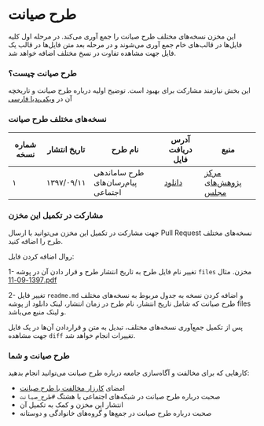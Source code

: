 # طرح صیانت

این مخزن نسخه‌های مختلف طرح صیانت را جمع آوری می‌کند. در مرحله اول کلیه فایل‌ها در قالب‌های خام جمع آوری می‌شوند و در مرحله بعد متن فایل‌ها در قالب یک فایل جهت مشاهده تفاوت در نسخ مختلف اضافه خواهد شد.


### طرح صیانت چیست؟

این بخش نیازمند مشارکت برای بهبود است. توضیح اولیه درباره طرح صیانت و تاریخچه آن در [ویکی‌پدیا فارسی](https://fa.wikipedia.org/wiki/%D9%86%D8%B8%D8%A7%D9%85_%D8%AA%D9%86%D8%B8%DB%8C%D9%85_%D9%85%D9%82%D8%B1%D8%B1%D8%A7%D8%AA_%D8%AE%D8%AF%D9%85%D8%A7%D8%AA_%D9%81%D8%B6%D8%A7%DB%8C_%D9%85%D8%AC%D8%A7%D8%B2%DB%8C)


### نسخه‌های مختلف طرح صیانت

| شماره نسخه | تاریخ انتشار | نام طرح | آدرس دریافت فایل | منبع |
|------------|--------------|---------|------------------|------|
|     ۱       |     ۱۳۹۷/۰۹/۱۱         |    طرح ساماندهی پیام‌رسان‌های اجتماعی     |       [دانلود](files/1397-09-11.pdf)           |  [مرکز پژوهش‌های مجلس](https://rc.majlis.ir/fa/legal_draft/show/1084959)    |


### مشارکت در تکمیل این مخزن

جهت مشارکت در تکمیل این مخزن می‌توانید با ارسال Pull Request نسخه‌های مختلف طرح را اضافه کنید.

روال اضافه کردن فایل:

1- تغییر نام فایل طرح به تاریخ انتشار طرح و قرار دادن آن در پوشه `files` مخزن. مثال [1397-09-11.pdf](files/1397-09-11.pdf)

2- تغییر فایل `readme.md` و اضافه کردن نسخه به جدول مربوط به نسخه‌های مختلف طرح صیانت که شامل تاریخ انتشار،‌ نام طرح در زمان انتشار، لینک دانلود از پوشه files و لینک منبع می‌باشد.


پس از تکمیل جمع‌آوری نسخه‌های مختلف، تبدیل به متن و قراردادن آن‌ها در یک فایل جهت مشاهده `diff` تغییرات انجام خواهد شد.

### طرح صیانت و شما

کارهایی که برای مخالفت و آگاه‌سازی جامعه درباره طرح صیانت می‌توانید انجام بدهید:

- امضای [کارزار مخالفت با طرح صیانت](https://www.karzar.net/internet)
- صحبت درباره طرح صیانت در شبکه‌های اجتماعی با هشتگ `#طرح_صیانت`
- انتشار این مخزن و کمک به تکمیل آن
- صحبت درباره طرح صیانت در جمع‌ها و گروه‌های خانوادگی و دوستانه